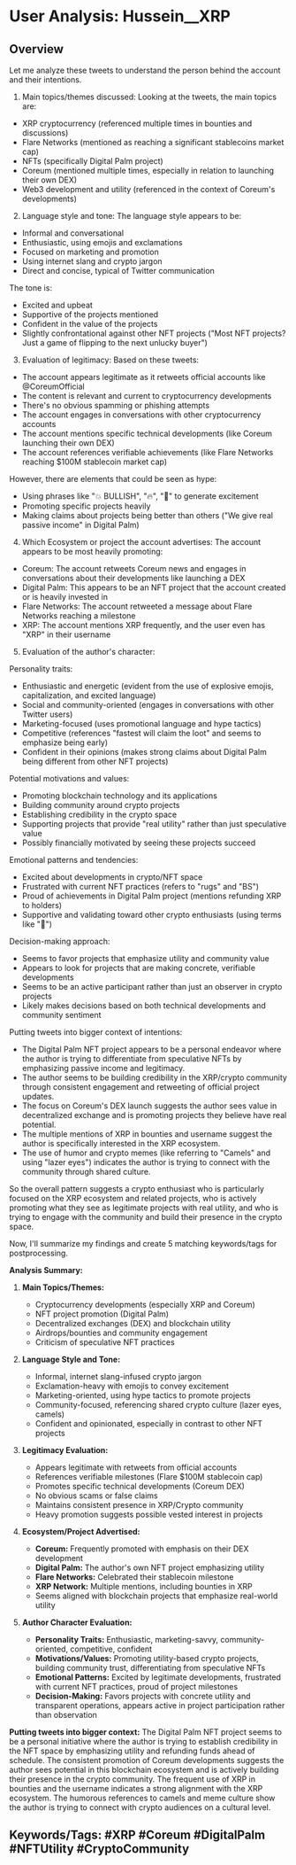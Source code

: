 # User Analysis: Hussein__XRP

## Overview

<think>
Let me analyze these tweets to understand the person behind the account and their intentions.

1. Main topics/themes discussed:
Looking at the tweets, the main topics are:
- XRP cryptocurrency (referenced multiple times in bounties and discussions)
- Flare Networks (mentioned as reaching a significant stablecoins market cap)
- NFTs (specifically Digital Palm project)
- Coreum (mentioned multiple times, especially in relation to launching their own DEX)
- Web3 development and utility (referenced in the context of Coreum's developments)

2. Language style and tone:
The language style appears to be:
- Informal and conversational
- Enthusiastic, using emojis and exclamations
- Focused on marketing and promotion
- Using internet slang and crypto jargon
- Direct and concise, typical of Twitter communication

The tone is:
- Excited and upbeat
- Supportive of the projects mentioned
- Confident in the value of the projects
- Slightly confrontational against other NFT projects ("Most NFT projects? Just a game of flipping to the next unlucky buyer")

3. Evaluation of legitimacy:
Based on these tweets:
- The account appears legitimate as it retweets official accounts like @CoreumOfficial
- The content is relevant and current to cryptocurrency developments
- There's no obvious spamming or phishing attempts
- The account engages in conversations with other cryptocurrency accounts
- The account mentions specific technical developments (like Coreum launching their own DEX)
- The account references verifiable achievements (like Flare Networks reaching $100M stablecoin market cap)

However, there are elements that could be seen as hype:
- Using phrases like "💥 BULLISH", "🔥", "🚀" to generate excitement
- Promoting specific projects heavily
- Making claims about projects being better than others ("We give real passive income" in Digital Palm)

4. Which Ecosystem or project the account advertises:
The account appears to be most heavily promoting:
- Coreum: The account retweets Coreum news and engages in conversations about their developments like launching a DEX
- Digital Palm: This appears to be an NFT project that the account created or is heavily invested in
- Flare Networks: The account retweeted a message about Flare Networks reaching a milestone
- XRP: The account mentions XRP frequently, and the user even has "XRP" in their username

5. Evaluation of the author's character:

Personality traits:
- Enthusiastic and energetic (evident from the use of explosive emojis, capitalization, and excited language)
- Social and community-oriented (engages in conversations with other Twitter users)
- Marketing-focused (uses promotional language and hype tactics)
- Competitive (references "fastest will claim the loot" and seems to emphasize being early)
- Confident in their opinions (makes strong claims about Digital Palm being different from other NFT projects)

Potential motivations and values:
- Promoting blockchain technology and its applications
- Building community around crypto projects
- Establishing credibility in the crypto space
- Supporting projects that provide "real utility" rather than just speculative value
- Possibly financially motivated by seeing these projects succeed

Emotional patterns and tendencies:
- Excited about developments in crypto/NFT space
- Frustrated with current NFT practices (refers to "rugs" and "BS")
- Proud of achievements in Digital Palm project (mentions refunding XRP to holders)
- Supportive and validating toward other crypto enthusiasts (using terms like "💯")

Decision-making approach:
- Seems to favor projects that emphasize utility and community value
- Appears to look for projects that are making concrete, verifiable developments
- Seems to be an active participant rather than just an observer in crypto projects
- Likely makes decisions based on both technical developments and community sentiment

Putting tweets into bigger context of intentions:
- The Digital Palm NFT project appears to be a personal endeavor where the author is trying to differentiate from speculative NFTs by emphasizing passive income and legitimacy.
- The author seems to be building credibility in the XRP/crypto community through consistent engagement and retweeting of official project updates.
- The focus on Coreum's DEX launch suggests the author sees value in decentralized exchange and is promoting projects they believe have real potential.
- The multiple mentions of XRP in bounties and username suggest the author is specifically interested in the XRP ecosystem.
- The use of humor and crypto memes (like referring to "Camels" and using "lazer eyes") indicates the author is trying to connect with the community through shared culture.

So the overall pattern suggests a crypto enthusiast who is particularly focused on the XRP ecosystem and related projects, who is actively promoting what they see as legitimate projects with real utility, and who is trying to engage with the community and build their presence in the crypto space.

Now, I'll summarize my findings and create 5 matching keywords/tags for postprocessing.
</think>

**Analysis Summary:**

1. **Main Topics/Themes:**
   - Cryptocurrency developments (especially XRP and Coreum)
   - NFT project promotion (Digital Palm)
   - Decentralized exchanges (DEX) and blockchain utility
   - Airdrops/bounties and community engagement
   - Criticism of speculative NFT practices

2. **Language Style and Tone:**
   - Informal, internet slang-infused crypto jargon
   - Exclamation-heavy with emojis to convey excitement
   - Marketing-oriented, using hype tactics to promote projects
   - Community-focused, referencing shared crypto culture (lazer eyes, camels)
   - Confident and opinionated, especially in contrast to other NFT projects

3. **Legitimacy Evaluation:**
   - Appears legitimate with retweets from official accounts
   - References verifiable milestones (Flare $100M stablecoin cap)
   - Promotes specific technical developments (Coreum DEX)
   - No obvious scams or false claims
   - Maintains consistent presence in XRP/Crypto community
   - Heavy promotion suggests possible vested interest in projects

4. **Ecosystem/Project Advertised:**
   - **Coreum:** Frequently promoted with emphasis on their DEX development
   - **Digital Palm:** The author's own NFT project emphasizing utility
   - **Flare Networks:** Celebrated their stablecoin milestone
   - **XRP Network:** Multiple mentions, including bounties in XRP
   - Seems aligned with blockchain projects that emphasize real-world utility

5. **Author Character Evaluation:**
   - **Personality Traits:** Enthusiastic, marketing-savvy, community-oriented, competitive, confident
   - **Motivations/Values:** Promoting utility-based crypto projects, building community trust, differentiating from speculative NFTs
   - **Emotional Patterns:** Excited by legitimate developments, frustrated with current NFT practices, proud of project milestones
   - **Decision-Making:** Favors projects with concrete utility and transparent operations, appears active in project participation rather than observation

**Putting tweets into bigger context:**
The Digital Palm NFT project seems to be a personal initiative where the author is trying to establish credibility in the NFT space by emphasizing utility and refunding funds ahead of schedule. The consistent promotion of Coreum developments suggests the author sees potential in this blockchain ecosystem and is actively building their presence in the crypto community. The frequent use of XRP in bounties and the username indicates a strong alignment with the XRP ecosystem. The humorous references to camels and meme culture show the author is trying to connect with crypto audiences on a cultural level.

**Keywords/Tags:**
#XRP #Coreum #DigitalPalm #NFTUtility #CryptoCommunity
---
